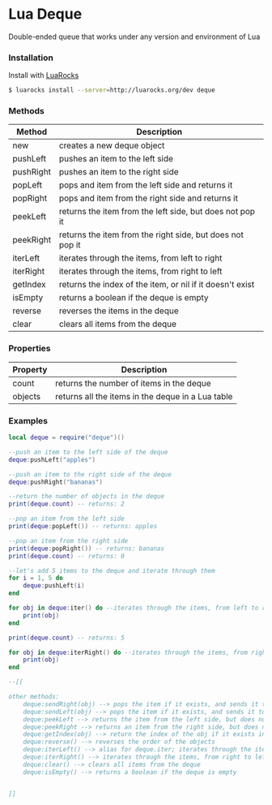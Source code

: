 # Lua Deque
Double-ended queue that works under any version and environment of Lua
### Installation

Install with [LuaRocks](https://luarocks.org)

```sh
$ luarocks install --server=http://luarocks.org/dev deque
```

### Methods
| Method | Description |
| ------ | ------ |
| new | creates a new deque object |
| pushLeft | pushes an item to the left side |
| pushRight | pushes an item to the right side |
| popLeft | pops and item from the left side and returns it |
| popRight | pops and item from the right side and returns it |
| peekLeft | returns the item from the left side, but does not pop it |
| peekRight | returns the item from the right side, but does not pop it |
| iterLeft | iterates through the items, from left to right |
| iterRight | iterates through the items, from right to left |
| getIndex | returns the index of the item, or nil if it doesn't exist |
| isEmpty | returns a boolean if the deque is empty |
| reverse | reverses the items in the deque |
| clear | clears all items from the deque |

### Properties
| Property | Description |
| ------ | ------ |
| count | returns the number of items in the deque |
| objects | returns all the items in the deque in a Lua table |

### Examples

```lua
local deque = require("deque")()

--push an item to the left side of the deque
deque:pushLeft("apples")

--push an item to the right side of the deque
deque:pushRight("bananas")

--return the number of objects in the deque
print(deque.count) -- returns: 2

--pop an item from the left side
print(deque:popLeft()) -- returns: apples

--pop an item from the right side
print(deque:popRight()) -- returns: bananas
print(deque.count) -- returns: 0

--let's add 5 items to the deque and iterate through them
for i = 1, 5 do
    deque:pushLeft(i)
end

for obj in deque:iter() do --iterates through the items, from left to right
    print(obj)
end

print(deque.count) -- returns: 5

for obj in deque:iterRight() do --iterates through the items, from right to left
    print(obj)
end

--[[

other methods:
    deque:sendRight(obj) --> pops the item if it exists, and sends it to the right.
    deque:sendLeft(obj) --> pops the item if it exists, and sends it to the left.
    deque:peekLeft --> returns the item from the left side, but does not pop it
    deque:peekRight --> returns an item from the right side, but does not pop it
    deque:getIndex(obj) --> return the index of the obj if it exists in the deque
    deque:reverse() --> reverses the order of the objects
    deque:iterLeft() --> alias for deque.iter; iterates through the items, from left to right
    deque:iterRight() --> iterates through the items, from right to left
    deque:clear() --> clears all items from the deque
    deque:isEmpty() --> returns a boolean if the deque is empty


]]

```
